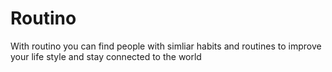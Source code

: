 # Routino
With routino you can find people with simliar habits and routines to improve your life style and stay connected to the world
